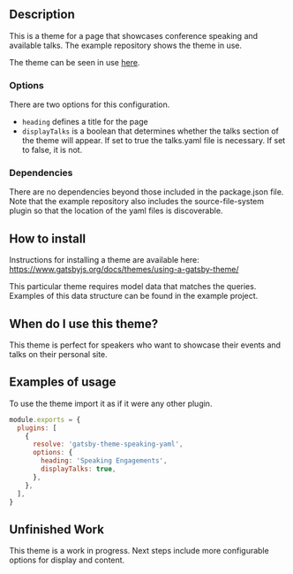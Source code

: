 ## Description

This is a theme for a page that showcases conference speaking and available talks. The example repository shows the theme in use.

The theme can be seen in use [here](https://laurieontech.com/speaking/).

### Options

There are two options for this configuration.

- `heading` defines a title for the page
- `displayTalks` is a boolean that determines whether the talks section of the theme will appear. If set to true the talks.yaml file is necessary. If set to false, it is not.

### Dependencies

There are no dependencies beyond those included in the package.json file. Note that the example repository also includes the source-file-system plugin so that the location of the yaml files is discoverable.

## How to install

Instructions for installing a theme are available here: https://www.gatsbyjs.org/docs/themes/using-a-gatsby-theme/

This particular theme requires model data that matches the queries. Examples of this data structure can be found in the example project.

## When do I use this theme?

This theme is perfect for speakers who want to showcase their events and talks on their personal site.

## Examples of usage

To use the theme import it as if it were any other plugin.

```javascript
module.exports = {
  plugins: [
    {
      resolve: 'gatsby-theme-speaking-yaml',
      options: {
        heading: 'Speaking Engagements',
        displayTalks: true,
      },
    },
  ],
}
```

## Unfinished Work

This theme is a work in progress. Next steps include more configurable options for display and content.
